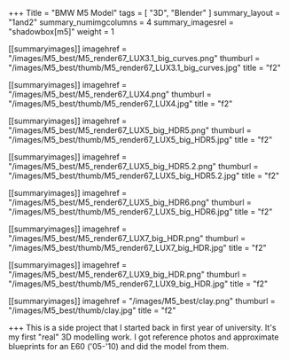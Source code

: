 +++
Title = "BMW M5 Model"
tags = [ "3D", "Blender" ]
summary_layout = "1and2"
summary_numimgcolumns = 4
summary_imagesrel = "shadowbox[m5]"
weight = 1

[[summaryimages]]
imagehref = "/images/M5_best/M5_render67_LUX3.1_big_curves.png"
thumburl = "/images/M5_best/thumb/M5_render67_LUX3.1_big_curves.jpg"
title = "f2"

[[summaryimages]]
imagehref = "/images/M5_best/M5_render67_LUX4.png"
thumburl = "/images/M5_best/thumb/M5_render67_LUX4.jpg"
title = "f2"

[[summaryimages]]
imagehref = "/images/M5_best/M5_render67_LUX5_big_HDR5.png"
thumburl = "/images/M5_best/thumb/M5_render67_LUX5_big_HDR5.jpg"
title = "f2"

[[summaryimages]]
imagehref = "/images/M5_best/M5_render67_LUX5_big_HDR5.2.png"
thumburl = "/images/M5_best/thumb/M5_render67_LUX5_big_HDR5.2.jpg"
title = "f2"

[[summaryimages]]
imagehref = "/images/M5_best/M5_render67_LUX5_big_HDR6.png"
thumburl = "/images/M5_best/thumb/M5_render67_LUX5_big_HDR6.jpg"
title = "f2"

[[summaryimages]]
imagehref = "/images/M5_best/M5_render67_LUX7_big_HDR.png"
thumburl = "/images/M5_best/thumb/M5_render67_LUX7_big_HDR.jpg"
title = "f2"

[[summaryimages]]
imagehref = "/images/M5_best/M5_render67_LUX9_big_HDR.png"
thumburl = "/images/M5_best/thumb/M5_render67_LUX9_big_HDR.jpg"
title = "f2"

[[summaryimages]]
imagehref = "/images/M5_best/clay.png"
thumburl = "/images/M5_best/thumb/clay.jpg"
title = "f2"

+++
This is a side project that I started back in first year of university. It's my first "real" 3D modelling work. I got reference photos and approximate blueprints for an E60 ('05-'10) and did the model from them.
<!--more-->